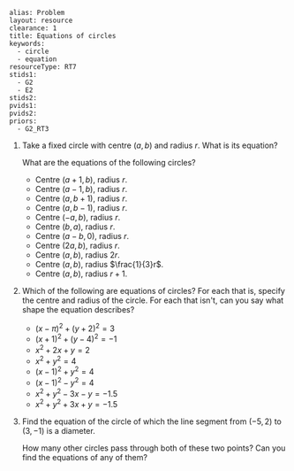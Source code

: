 ````
alias: Problem
layout: resource
clearance: 1
title: Equations of circles
keywords:
  - circle
  - equation
resourceType: RT7
stids1:
  - G2
  - E2
stids2:
pvids1:
pvids2:
priors:
  - G2_RT3

````

1. Take a fixed circle with centre $(a,b)$ and radius $r$.  What is its equation?

    What are the equations of the following circles?

    - Centre $(a+1,b)$, radius $r$.
    - Centre $(a-1,b)$, radius $r$.
    - Centre $(a,b+1)$, radius $r$.
    - Centre $(a,b-1)$, radius $r$.
    - Centre $(-a,b)$, radius $r$.
    - Centre $(b,a)$, radius $r$.
    - Centre $(a-b,0)$, radius $r$.
    - Centre $(2a,b)$, radius $r$.
    - Centre $(a,b)$, radius $2r$.
    - Centre $(a,b)$, radius $\frac{1}{3}r$.
    - Centre $(a,b)$, radius $r+1$.

2. Which of the following are equations of circles?  For each that is, specify the centre and radius of the circle.  For each that isn't, can you say what shape the equation describes?
    - $(x - \pi)^2 + (y + 2)^2 = 3$
    - $(x + 1)^2 + (y - 4)^2 = -1$
    - $x^2 + 2x + y = 2$
    - $x^2 + y^2 = 4$
    - $(x - 1)^2 + y^2 = 4$
    - $(x - 1)^2 - y^2 = 4$
    - $x^2 + y^2 - 3x - y = -1.5$
    - $x^2 + y^2 + 3x + y = -1.5$

3. Find the equation of the circle of which the line segment from $(-5, 2)$ to $(3, -1)$ is a diameter.

    How many other circles pass through both of these two points?  Can you find the equations of any of them?

<!--4. If we specify two (distinct) points, is there necessarily a unique circle that passes through them?  What if we specify three (distinct) points?  Or four?  Or...?

    Pick examples of a suitable number of points.  Can you find the equation of the unique circle that passes through them?  How many ways can you find to do this?-->
